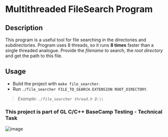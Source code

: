 # Multithreaded FileSearch Program

## Description
This program is a useful tool for file searching in the directories and subdirectories. Program uses 8 threads, so it runs **8 times** faster than a single threaded analogue. Provide the _filename_ to search, the _root directory_ and get the path to this file. 
## Usage
- Build the project with `make file_searcher`. 
- Run `./file_searcher FILE_TO_SEARCH.EXTENSION ROOT_DIRECTORY`.

> *Example: `./file_searcher thread.h D:\\`*


### **This project is part of GL C/C++ BaseCamp Testing - Technical Task**
![image](https://user-images.githubusercontent.com/69752307/178149754-0d70b866-bb92-4755-ba58-ab1255bca7c7.png)
